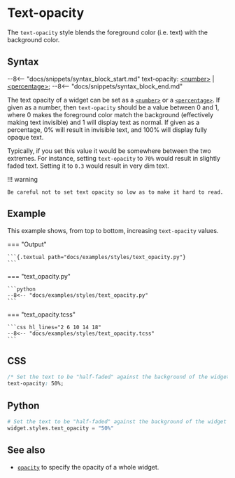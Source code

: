 # Text-opacity

The `text-opacity` style blends the foreground color (i.e. text) with the background color.

## Syntax

--8<-- "docs/snippets/syntax_block_start.md"
text-opacity: <a href="../../css_types/number">&lt;number&gt;</a> | <a href="../../css_types/percentage">&lt;percentage&gt;</a>;
--8<-- "docs/snippets/syntax_block_end.md"


The text opacity of a widget can be set as a [`<number>`](../css_types/number.md) or a [`<percentage>`](../css_types/percentage.md).
If given as a number, then `text-opacity` should be a value between 0 and 1, where 0 makes the foreground color match the background (effectively making text invisible) and 1 will display text as normal.
If given as a percentage, 0% will result in invisible text, and 100% will display fully opaque text.

Typically, if you set this value it would be somewhere between the two extremes.
For instance, setting `text-opacity` to `70%` would result in slightly faded text. Setting it to `0.3` would result in very dim text.

!!! warning

    Be careful not to set text opacity so low as to make it hard to read.


## Example

This example shows, from top to bottom, increasing `text-opacity` values.

=== "Output"

    ```{.textual path="docs/examples/styles/text_opacity.py"}
    ```

=== "text_opacity.py"

    ```python
    --8<-- "docs/examples/styles/text_opacity.py"
    ```

=== "text_opacity.tcss"

    ```css hl_lines="2 6 10 14 18"
    --8<-- "docs/examples/styles/text_opacity.tcss"
    ```

## CSS

```css
/* Set the text to be "half-faded" against the background of the widget */
text-opacity: 50%;
```

## Python

```python
# Set the text to be "half-faded" against the background of the widget
widget.styles.text_opacity = "50%"
```

## See also

 - [`opacity`](./opacity.md) to specify the opacity of a whole widget.
